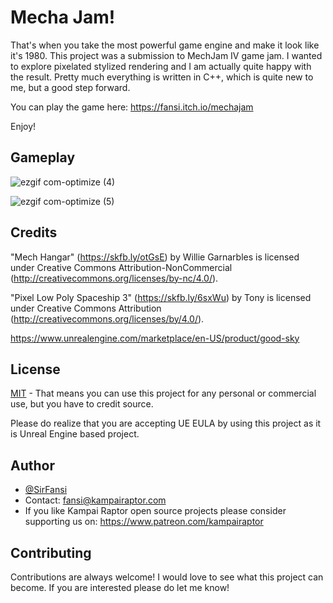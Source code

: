 # Mecha Jam! 

That's when you take the most powerful game engine and make it look like it's 1980.
This project was a submission to MechJam IV game jam. 
I wanted to explore pixelated stylized rendering and I am actually quite happy with the result.
Pretty much everything is written in C++, which is quite new to me, but a good step forward.

You can play the game here: https://fansi.itch.io/mechajam

Enjoy!

## Gameplay

![ezgif com-optimize (4)](https://github.com/KampaiRaptor/MechaJam-UnrealEngine/assets/120315901/f73c689f-cb30-4aec-8fd1-7c2c8ee79b7f)

![ezgif com-optimize (5)](https://github.com/KampaiRaptor/MechaJam-UnrealEngine/assets/120315901/9ef0b37d-d4aa-4a63-a6fe-a996b572a065)


## Credits 
"Mech Hangar" (https://skfb.ly/otGsE) by Willie Garnarbles is licensed under Creative Commons Attribution-NonCommercial (http://creativecommons.org/licenses/by-nc/4.0/).

"Pixel Low Poly Spaceship 3" (https://skfb.ly/6sxWu) by Tony is licensed under Creative Commons Attribution (http://creativecommons.org/licenses/by/4.0/).

https://www.unrealengine.com/marketplace/en-US/product/good-sky

## License

[MIT](https://choosealicense.com/licenses/mit/)
    - That means you can use this project for any personal or commercial use, but you have to credit source.

Please do realize that you are accepting UE EULA by using this project as it is Unreal Engine based project.


## Author

- [@SirFansi](https://github.com/Fansi129)
- Contact: fansi@kampairaptor.com
- If you like Kampai Raptor open source projects please consider supporting us on: https://www.patreon.com/kampairaptor

## Contributing

Contributions are always welcome! I would love to see what this project can become.
If you are interested please do let me know!
